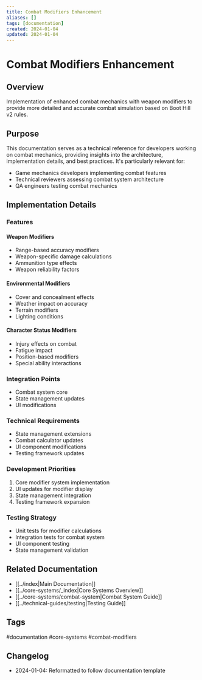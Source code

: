```yaml
---
title: Combat Modifiers Enhancement
aliases: []
tags: [documentation]
created: 2024-01-04
updated: 2024-01-04
---
```


# Combat Modifiers Enhancement

## Overview
Implementation of enhanced combat mechanics with weapon modifiers to provide more detailed and accurate combat simulation based on Boot Hill v2 rules.

## Purpose
This documentation serves as a technical reference for developers working on combat mechanics, providing insights into the architecture, implementation details, and best practices. It's particularly relevant for:
- Game mechanics developers implementing combat features
- Technical reviewers assessing combat system architecture
- QA engineers testing combat mechanics

## Implementation Details

### Features

#### Weapon Modifiers
- Range-based accuracy modifiers
- Weapon-specific damage calculations
- Ammunition type effects
- Weapon reliability factors

#### Environmental Modifiers
- Cover and concealment effects
- Weather impact on accuracy
- Terrain modifiers
- Lighting conditions

#### Character Status Modifiers
- Injury effects on combat
- Fatigue impact
- Position-based modifiers
- Special ability interactions

### Integration Points
- Combat system core
- State management updates
- UI modifications

### Technical Requirements
- State management extensions
- Combat calculator updates
- UI component modifications
- Testing framework updates

### Development Priorities
1. Core modifier system implementation
2. UI updates for modifier display
3. State management integration
4. Testing framework expansion

### Testing Strategy
- Unit tests for modifier calculations
- Integration tests for combat system
- UI component testing
- State management validation

## Related Documentation
- [[../index|Main Documentation]]
- [[../core-systems/_index|Core Systems Overview]]
- [[../core-systems/combat-system|Combat System Guide]]
- [[../technical-guides/testing|Testing Guide]]

## Tags
#documentation #core-systems #combat-modifiers

## Changelog
- 2024-01-04: Reformatted to follow documentation template

